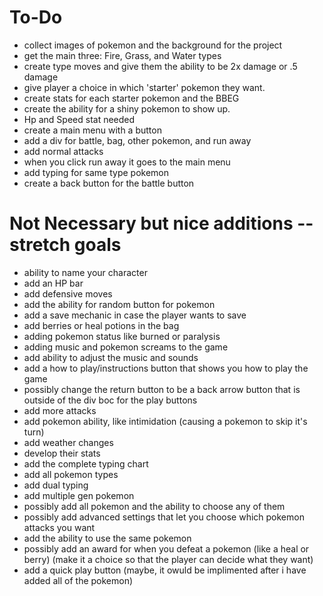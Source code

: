 # To-Do
- collect images of pokemon and the background for the project 
- get the main three: Fire, Grass, and Water types
- create type moves and give them the ability to be 2x damage or .5 damage 
- give player a choice in which 'starter' pokemon they want. 
- create stats for each starter pokemon and the BBEG
- create the ability for a shiny pokemon to show up. 
- Hp and Speed stat needed
- create a main menu with a button
- add a div for battle, bag, other pokemon, and run away
- add normal attacks
- when you click run away it goes to the main menu 
- add typing for same type pokemon
- create a back button for the battle button

# Not Necessary but nice additions -- stretch goals
- ability to name your character
- add an HP bar 
- add defensive moves
- add the ability for random button for pokemon
- add a save mechanic in case the player wants to save
- add berries or heal potions in the bag
- adding pokemon status like burned or paralysis
- adding music and pokemon screams to the game
- add ability to adjust the music and sounds 
- add a how to play/instructions button that shows you how to play the game 
- possibly change the return button to be a back arrow button that is outside of the div boc for the play buttons 
- add more attacks
- add pokemon ability, like intimidation (causing a pokemon to skip it's turn)
- add weather changes
- develop their stats
- add the complete typing chart
- add all pokemon types
- add dual typing 
- add multiple gen pokemon
- possibly add all pokemon and the ability to choose any of them 
- possibly add advanced settings that let you choose which pokemon attacks you want
- add the ability to use the same pokemon
- possibly add an award for when you defeat a pokemon (like a heal or berry) (make it a choice so that the player can decide what they want)
- add a quick play button (maybe, it owuld be implimented after i have added all of the pokemon)


